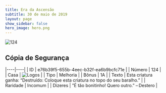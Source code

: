 ```yaml
---
title: Era da Ascensão
subtitle: 30 de maio de 2019
layout: page
show_sidebar: false
hero_image: hero.png
---
```


![124](https://cdn.keyforgegame.com/media/card_front/pt/435_124_8QW229M7J7J9_pt.png)

## Cópia de Segurança

|----|----|
| ID | e76b39f5-655b-4eec-b32f-ea6b9bcfc71e |
| Número | 124 |
| Casa | ![Logos](https://archonarcana.com/images/thumb/c/ce/Logos.png/22px-Logos.png "Logos") |
| Tipo | Melhoria |
| Bônus | 1A |
| Texto | Esta criatura ganha: “Destruído: Coloque esta criatura no topo do seu baralho.” |
| Raridade | Incomum |
| Dizeres | ”É tão bonitinho! Quero outro.” – Destero |
